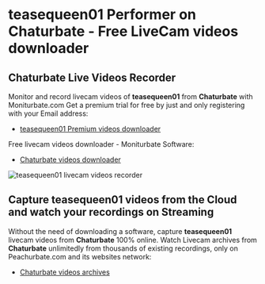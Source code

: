 # teasequeen01 Performer on Chaturbate - Free LiveCam videos downloader

## Chaturbate Live Videos Recorder

Monitor and record livecam videos of **teasequeen01** from **Chaturbate** with Moniturbate.com
Get a premium trial for free by just and only registering with your Email address:
* [teasequeen01 Premium videos downloader](https://moniturbate.com/request-demo-licence-key.html)

Free livecam videos downloader - Moniturbate Software:
* [Chaturbate videos downloader](https://moniturbate.com/moniturbate-download-software.html)

![teasequeen01 livecam videos recorder](https://peachurnet.com/templates/moniturbate-software.png)


## Capture teasequeen01 videos from the Cloud and watch your recordings on Streaming

Without the need of downloading a software, capture **teasequeen01** livecam videos from **Chaturbate** 100% online.
Watch Livecam archives from **Chaturbate** unlimitedly from thousands of existing recordings, only on Peachurbate.com and its websites network:
* [Chaturbate videos archives](https://peachurnet.com/)